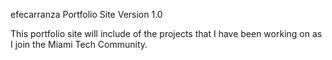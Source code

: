 efecarranza Portfolio Site Version 1.0

This portfolio site will include of the projects that I have been working on as I join the Miami Tech Community.
